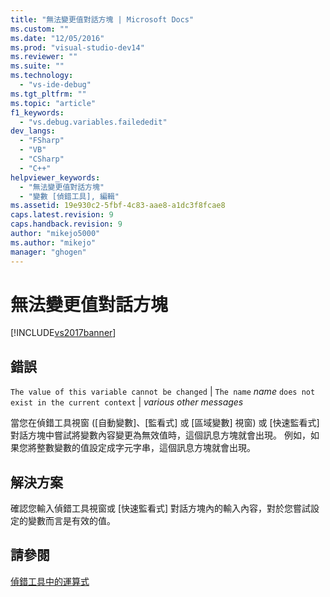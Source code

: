 ```yaml
---
title: "無法變更值對話方塊 | Microsoft Docs"
ms.custom: ""
ms.date: "12/05/2016"
ms.prod: "visual-studio-dev14"
ms.reviewer: ""
ms.suite: ""
ms.technology: 
  - "vs-ide-debug"
ms.tgt_pltfrm: ""
ms.topic: "article"
f1_keywords: 
  - "vs.debug.variables.failededit"
dev_langs: 
  - "FSharp"
  - "VB"
  - "CSharp"
  - "C++"
helpviewer_keywords: 
  - "無法變更值對話方塊"
  - "變數 [偵錯工具], 編輯"
ms.assetid: 19e930c2-5fbf-4c83-aae8-a1dc3f8fcae8
caps.latest.revision: 9
caps.handback.revision: 9
author: "mikejo5000"
ms.author: "mikejo"
manager: "ghogen"
---
```

# 無法變更值對話方塊
[!INCLUDE[vs2017banner](../code-quality/includes/vs2017banner.md)]

## 錯誤  
 `The value of this variable cannot be changed`  &#124; `The name` *name* `does not exist in the current context` &#124; *various other messages*  
  
 當您在偵錯工具視窗 \(\[自動變數\]、\[監看式\] 或 \[區域變數\] 視窗\) 或 \[快速監看式\] 對話方塊中嘗試將變數內容變更為無效值時，這個訊息方塊就會出現。  例如，如果您將整數變數的值設定成字元字串，這個訊息方塊就會出現。  
  
## 解決方案  
 確認您輸入偵錯工具視窗或 \[快速監看式\] 對話方塊內的輸入內容，對於您嘗試設定的變數而言是有效的值。  
  
## 請參閱  
 [偵錯工具中的運算式](../debugger/expressions-in-the-debugger.md)